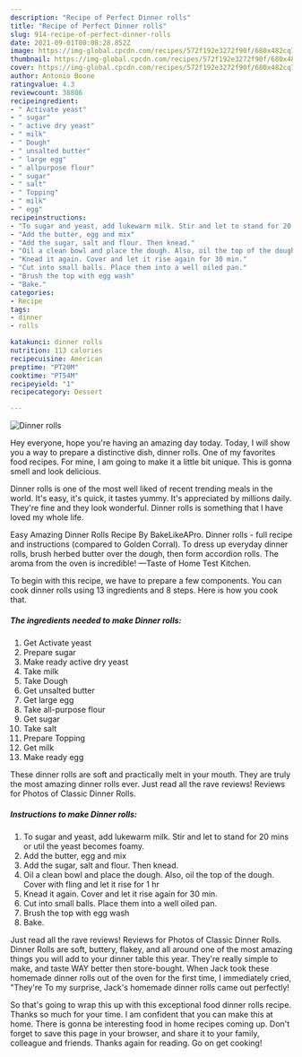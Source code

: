 ```yaml
---
description: "Recipe of Perfect Dinner rolls"
title: "Recipe of Perfect Dinner rolls"
slug: 914-recipe-of-perfect-dinner-rolls
date: 2021-09-01T00:08:28.852Z
image: https://img-global.cpcdn.com/recipes/572f192e3272f90f/680x482cq70/dinner-rolls-recipe-main-photo.jpg
thumbnail: https://img-global.cpcdn.com/recipes/572f192e3272f90f/680x482cq70/dinner-rolls-recipe-main-photo.jpg
cover: https://img-global.cpcdn.com/recipes/572f192e3272f90f/680x482cq70/dinner-rolls-recipe-main-photo.jpg
author: Antonio Boone
ratingvalue: 4.3
reviewcount: 38806
recipeingredient:
- " Activate yeast"
- " sugar"
- " active dry yeast"
- " milk"
- " Dough"
- " unsalted butter"
- " large egg"
- " allpurpose flour"
- " sugar"
- " salt"
- " Topping"
- " milk"
- " egg"
recipeinstructions:
- "To sugar and yeast, add lukewarm milk. Stir and let to stand for 20 mins or util the yeast becomes foamy."
- "Add the butter, egg and mix"
- "Add the sugar, salt and flour. Then knead."
- "Oil a clean bowl and place the dough. Also, oil the top of the dough. Cover with fling and let it rise for 1 hr"
- "Knead it again. Cover and let it rise again for 30 min."
- "Cut into small balls. Place them into a well oiled pan."
- "Brush the top with egg wash"
- "Bake."
categories:
- Recipe
tags:
- dinner
- rolls

katakunci: dinner rolls 
nutrition: 113 calories
recipecuisine: American
preptime: "PT20M"
cooktime: "PT54M"
recipeyield: "1"
recipecategory: Dessert

---
```



![Dinner rolls](https://img-global.cpcdn.com/recipes/572f192e3272f90f/680x482cq70/dinner-rolls-recipe-main-photo.jpg)

Hey everyone, hope you're having an amazing day today. Today, I will show you a way to prepare a distinctive dish, dinner rolls. One of my favorites food recipes. For mine, I am going to make it a little bit unique. This is gonna smell and look delicious.

Dinner rolls is one of the most well liked of recent trending meals in the world. It's easy, it's quick, it tastes yummy. It's appreciated by millions daily. They're fine and they look wonderful. Dinner rolls is something that I have loved my whole life.

Easy Amazing Dinner Rolls Recipe By BakeLikeAPro. Dinner rolls - full recipe and instructions (compared to Golden Corral). To dress up everyday dinner rolls, brush herbed butter over the dough, then form accordion rolls. The aroma from the oven is incredible! —Taste of Home Test Kitchen.


To begin with this recipe, we have to prepare a few components. You can cook dinner rolls using 13 ingredients and 8 steps. Here is how you cook that.

<!--inarticleads1-->

##### The ingredients needed to make Dinner rolls:

1. Get  Activate yeast
1. Prepare  sugar
1. Make ready  active dry yeast
1. Take  milk
1. Take  Dough
1. Get  unsalted butter
1. Get  large egg
1. Take  all-purpose flour
1. Get  sugar
1. Take  salt
1. Prepare  Topping
1. Get  milk
1. Make ready  egg


These dinner rolls are soft and practically melt in your mouth. They are truly the most amazing dinner rolls ever. Just read all the rave reviews! Reviews for Photos of Classic Dinner Rolls. 

<!--inarticleads2-->

##### Instructions to make Dinner rolls:

1. To sugar and yeast, add lukewarm milk. Stir and let to stand for 20 mins or util the yeast becomes foamy.
1. Add the butter, egg and mix
1. Add the sugar, salt and flour. Then knead.
1. Oil a clean bowl and place the dough. Also, oil the top of the dough. Cover with fling and let it rise for 1 hr
1. Knead it again. Cover and let it rise again for 30 min.
1. Cut into small balls. Place them into a well oiled pan.
1. Brush the top with egg wash
1. Bake.


Just read all the rave reviews! Reviews for Photos of Classic Dinner Rolls. Dinner Rolls are soft, buttery, flakey, and all around one of the most amazing things you will add to your dinner table this year. They&#39;re really simple to make, and taste WAY better then store-bought. When Jack took these homemade dinner rolls out of the oven for the first time, I immediately cried, &#34;They&#39;re To my surprise, Jack&#39;s homemade dinner rolls came out perfectly! 

So that's going to wrap this up with this exceptional food dinner rolls recipe. Thanks so much for your time. I am confident that you can make this at home. There is gonna be interesting food in home recipes coming up. Don't forget to save this page in your browser, and share it to your family, colleague and friends. Thanks again for reading. Go on get cooking!
